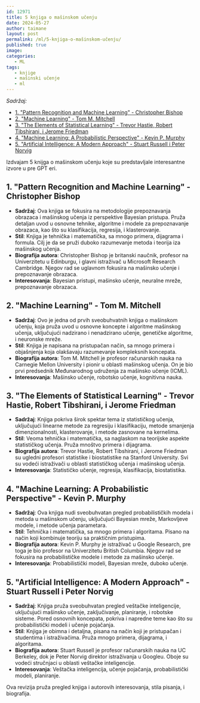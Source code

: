 ```yaml
---
id: 12971
title: 5 knjiga o mašinskom učenju
date: 2024-05-27
author: taimane
layout: post
permalink: /ml/5-knjiga-o-mašinskom-učenju/
published: true
image: 
categories:
   - ML
tags:
   - knjige
   - mašinski učenje
   - ml
---
```


_Sadržaj:_

- [1. "Pattern Recognition and Machine Learning" - Christopher Bishop](#1-pattern-recognition-and-machine-learning---christopher-bishop)
- [2. "Machine Learning" - Tom M. Mitchell](#2-machine-learning---tom-m-mitchell)
- [3. "The Elements of Statistical Learning" - Trevor Hastie, Robert Tibshirani, i Jerome Friedman](#3-the-elements-of-statistical-learning---trevor-hastie-robert-tibshirani-i-jerome-friedman)
- [4. "Machine Learning: A Probabilistic Perspective" - Kevin P. Murphy](#4-machine-learning-a-probabilistic-perspective---kevin-p-murphy)
- [5. "Artificial Intelligence: A Modern Approach" - Stuart Russell i Peter Norvig](#5-artificial-intelligence-a-modern-approach---stuart-russell-i-peter-norvig)




Izdvajam 5 knijga o mašinskom učenju koje su predstavljale interesantne izvore u pre GPT eri.

## 1. "Pattern Recognition and Machine Learning" - Christopher Bishop

- **Sadržaj**: Ova knjiga se fokusira na metodologije prepoznavanja obrazaca i mašinskog učenja iz perspektive Bayesian pristupa. Pruža detaljan uvod u osnovne tehnike, algoritme i modele za prepoznavanje obrazaca, kao što su klasifikacija, regresija, i klasterovanje.
- **Stil**: Knjiga je tehnička i matematička, sa mnogo primera, dijagrama i formula. Cilj je da se pruži duboko razumevanje metoda i teorija iza mašinskog učenja.
- **Biografija autora**: Christopher Bishop je britanski naučnik, profesor na Univerzitetu u Edinburgu, i glavni istraživač u Microsoft Research Cambridge. Njegov rad se uglavnom fokusira na mašinsko učenje i prepoznavanje obrazaca.
- **Interesovanja**: Bayesian pristupi, mašinsko učenje, neuralne mreže, prepoznavanje obrazaca.

## 2. "Machine Learning" - Tom M. Mitchell

- **Sadržaj**: Ovo je jedna od prvih sveobuhvatnih knjiga o mašinskom učenju, koja pruža uvod u osnovne koncepte i algoritme mašinskog učenja, uključujući nadzirano i nenadzirano učenje, genetičke algoritme, i neuronske mreže.
- **Stil**: Knjiga je napisana na pristupačan način, sa mnogo primera i objašnjenja koja olakšavaju razumevanje kompleksnih koncepata.
- **Biografija autora**: Tom M. Mitchell je profesor računarskih nauka na Carnegie Mellon University i pionir u oblasti mašinskog učenja. On je bio prvi predsednik Međunarodnog udruženja za mašinsko učenje (ICML).
- **Interesovanja**: Mašinsko učenje, robotsko učenje, kognitivna nauka.

## 3. "The Elements of Statistical Learning" - Trevor Hastie, Robert Tibshirani, i Jerome Friedman

- **Sadržaj**: Knjiga pokriva širok spektar tema iz statističkog učenja, uključujući linearne metode za regresiju i klasifikaciju, metode smanjenja dimenzionalnosti, klasterovanje, i metode zasnovane na kernelima.
- **Stil**: Veoma tehnička i matematička, sa naglaskom na teorijske aspekte statističkog učenja. Pruža mnoštvo primera i dijagrama.
- **Biografija autora**: Trevor Hastie, Robert Tibshirani, i Jerome Friedman su ugledni profesori statistike i biostatistike na Stanford University. Svi su vodeći istraživači u oblasti statističkog učenja i mašinskog učenja.
- **Interesovanja**: Statističko učenje, regresija, klasifikacija, biostatistika.

## 4. "Machine Learning: A Probabilistic Perspective" - Kevin P. Murphy

- **Sadržaj**: Ova knjiga nudi sveobuhvatan pregled probabilističkih modela i metoda u mašinskom učenju, uključujući Bayesian mreže, Markovljeve modele, i metode učenja parametara.
- **Stil**: Tehnička i matematička, sa mnogo primera i algoritama. Pisano na način koji kombinuje teoriju sa praktičnim pristupima.
- **Biografija autora**: Kevin P. Murphy je istraživač u Google Research, pre toga je bio profesor na Univerzitetu British Columbia. Njegov rad se fokusira na probabilističke modele i metode za mašinsko učenje.
- **Interesovanja**: Probabilistički modeli, Bayesian mreže, duboko učenje.

## 5. "Artificial Intelligence: A Modern Approach" - Stuart Russell i Peter Norvig

- **Sadržaj**: Knjiga pruža sveobuhvatan pregled veštačke inteligencije, uključujući mašinsko učenje, zaključivanje, planiranje, i robotske sisteme. Pored osnovnih koncepata, pokriva i napredne teme kao što su probabilistički modeli i učenje pojačanja.
- **Stil**: Knjiga je obimna i detaljna, pisana na način koji je pristupačan i studentima i istraživačima. Pruža mnogo primera, dijagrama, i algoritama.
- **Biografija autora**: Stuart Russell je profesor računarskih nauka na UC Berkeley, dok je Peter Norvig direktor istraživanja u Googleu. Oboje su vodeći stručnjaci u oblasti veštačke inteligencije.
- **Interesovanja**: Veštačka inteligencija, učenje pojačanja, probabilistički modeli, planiranje.

Ova revizija pruža pregled knjiga i autorovih interesovanja, stila pisanja, i biografija.